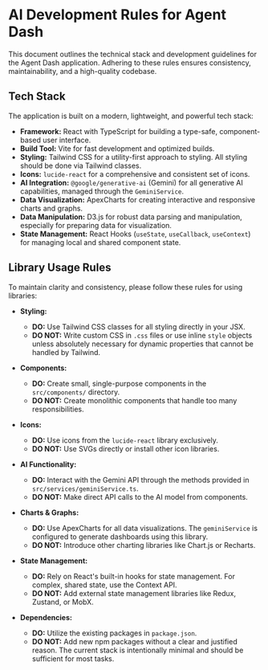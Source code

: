 # AI Development Rules for Agent Dash

This document outlines the technical stack and development guidelines for the Agent Dash application. Adhering to these rules ensures consistency, maintainability, and a high-quality codebase.

## Tech Stack

The application is built on a modern, lightweight, and powerful tech stack:

-   **Framework:** React with TypeScript for building a type-safe, component-based user interface.
-   **Build Tool:** Vite for fast development and optimized builds.
-   **Styling:** Tailwind CSS for a utility-first approach to styling. All styling should be done via Tailwind classes.
-   **Icons:** `lucide-react` for a comprehensive and consistent set of icons.
-   **AI Integration:** `@google/generative-ai` (Gemini) for all generative AI capabilities, managed through the `GeminiService`.
-   **Data Visualization:** ApexCharts for creating interactive and responsive charts and graphs.
-   **Data Manipulation:** D3.js for robust data parsing and manipulation, especially for preparing data for visualization.
-   **State Management:** React Hooks (`useState`, `useCallback`, `useContext`) for managing local and shared component state.

## Library Usage Rules

To maintain clarity and consistency, please follow these rules for using libraries:

-   **Styling:**
    -   **DO:** Use Tailwind CSS classes for all styling directly in your JSX.
    -   **DO NOT:** Write custom CSS in `.css` files or use inline `style` objects unless absolutely necessary for dynamic properties that cannot be handled by Tailwind.

-   **Components:**
    -   **DO:** Create small, single-purpose components in the `src/components/` directory.
    -   **DO NOT:** Create monolithic components that handle too many responsibilities.

-   **Icons:**
    -   **DO:** Use icons from the `lucide-react` library exclusively.
    -   **DO NOT:** Use SVGs directly or install other icon libraries.

-   **AI Functionality:**
    -   **DO:** Interact with the Gemini API through the methods provided in `src/services/geminiService.ts`.
    -   **DO NOT:** Make direct API calls to the AI model from components.

-   **Charts & Graphs:**
    -   **DO:** Use ApexCharts for all data visualizations. The `geminiService` is configured to generate dashboards using this library.
    -   **DO NOT:** Introduce other charting libraries like Chart.js or Recharts.

-   **State Management:**
    -   **DO:** Rely on React's built-in hooks for state management. For complex, shared state, use the Context API.
    -   **DO NOT:** Add external state management libraries like Redux, Zustand, or MobX.

-   **Dependencies:**
    -   **DO:** Utilize the existing packages in `package.json`.
    -   **DO NOT:** Add new npm packages without a clear and justified reason. The current stack is intentionally minimal and should be sufficient for most tasks.